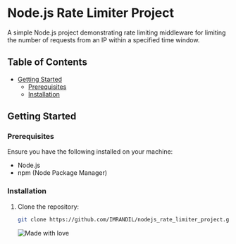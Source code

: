 # Node.js Rate Limiter Project

A simple Node.js project demonstrating rate limiting middleware for limiting the number of requests from an IP within a specified time window.

## Table of Contents

- [Getting Started](#getting-started)
  - [Prerequisites](#prerequisites)
  - [Installation](#installation)


## Getting Started

### Prerequisites

Ensure you have the following installed on your machine:

- Node.js
- npm (Node Package Manager)

### Installation

1. Clone the repository:

   ```bash
   git clone https://github.com/IMRANDIL/nodejs_rate_limiter_project.git
   ```
   ![Made with love](https://img.shields.io/badge/Made%20with-%E2%9D%A4-red)
